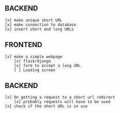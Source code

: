 
## BACKEND
    [x] make unique short URL
    [x] make connection to database
    [x] insert short and long URLs

## FRONTEND
    [x] make a simple webpage
        [x] flask/django
        [x] form to accept a long URL
        [ ] Loading screen

## BACKEND 
    [x] On getting a request to a short url redirect
        [x] probably requests will have to be used
    [x] check if the short URL is in use
